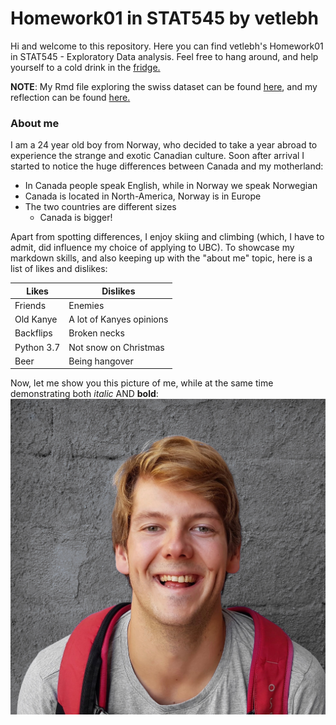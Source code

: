 # Homework01 in STAT545 by vetlebh

Hi and welcome to this repository. Here you can find vetlebh's Homework01 in STAT545 - Exploratory Data analysis. Feel free to hang around, and help yourself to a cold drink in the [fridge.](Figs/Fridge.jpg)

**NOTE**: My Rmd file exploring the swiss dataset can be found [here](hw01_swiss.md), and my reflection can be found [here.](Reflection.md)

### About me

I am a 24 year old boy from Norway, who decided to take a year abroad to experience the strange and exotic Canadian culture. Soon after arrival I started to notice the huge differences between Canada and my motherland:
* In Canada people speak English, while in Norway we speak Norwegian
* Canada is located in North-America, Norway is in Europe
* The two countries are different sizes
	* Canada is bigger!

Apart from spotting differences, I enjoy skiing and climbing (which, I have to admit, did influence my choice of applying to UBC). To showcase my markdown skills, and also keeping up with the "about me" topic, here is a list of likes and dislikes:

Likes | Dislikes
----------|----------
Friends | Enemies
Old Kanye | A lot of Kanyes opinions
Backflips | Broken necks
Python 3.7 | Not snow on Christmas
Beer | Being hangover

Now, let me show you this picture of me, while at the same time demonstrating both *italic* AND **bold**:
![Picture of me](Figs/me.jpg)


